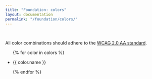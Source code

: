 ```yaml
---
title: "Foundation: colors"
layout: documentation
permalink: "/foundation/colors/"
---
```


​<div class="au-c-content">
    All color combinations should adhere to the [WCAG 2.0 AA standard](https://www.w3.org/TR/WCAG20/).
</div>

<div class="au-o-box au-d-component">
  <ul class="au-o-grid au-o-grid--small u-margin-bottom">
    {% for color in colors %}<li class="au-o-grid__item au-u-1-2 au-u-1-5@small">
      <div class="au-o-box au-o-box--flush">
        <div class="au-d-swatch au-d-swatch--yellow" style="background-color: {{ color.value }}"></div>
        <p class="au-u-h6">{{ color.name }}</p>
      </div>
    </li>{% endfor %}
  </ul>
</div>
